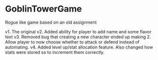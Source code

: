 # GoblinTowerGame
Rogue like game based on an old assignment

v1. The original
v2. Added ability for player to add name and some flavor text
v3. Removed bug that creating a new character ended up making 2. Allow player to now choose whether to attack or defend instead of automating.
v4. Added level up/stat allocation feature. Also changed how stats were stored so to increment them correctly.